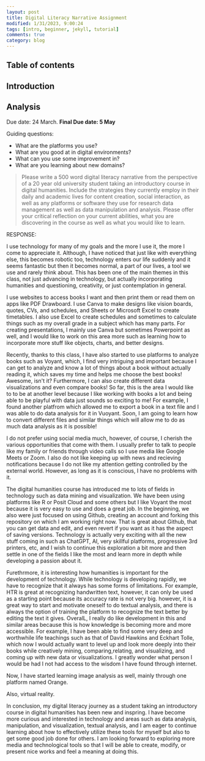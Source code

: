 ```yaml
---
layout: post
title: Digital Literacy Narrative Assignment
modified: 1/31/2023, 9:00:24
tags: [intro, beginner, jekyll, tutorial]
comments: true
category: blog
---
```

## Table of contents
## Introduction
## Analysis


Due date: 24 March.
**Final Due date: 5 May**

Guiding questions: 
- What are the platforms you use?
- What are you good at in digital environments? 
- What can you use some improvement in? 
- What are you learning about new domains? 

> Please write a 500 word digital literacy narrative from the perspective of a 20 year old university student taking an introductory course in digital humanities. Include the strategies they currently employ in their daily and academic lives for content creation, social interaction, as well as any platforms or software they use for research data management as well as data manipulation and analysis. Please offer your critical reflection on your current abilities, what you are discovering in the course as well as what you would like to learn.

RESPONSE:

  I use technology for many of my goals and the more I use it, the more I come to appreciate it. Although, I have noticed that just like with everything else, this becomes robotic too, technology enters our life suddenly and it seems fantastic but then it becomes normal, a part of our lives, a tool we use and rarely think about. This has been one of the main themes in this class, not just advancing in technology, but actually incorporating humanities and questioning, creativity, or just contemplation in general. 

  I use websites to access books I want and then print them or read them on apps like PDF Drawboard. I use Canva to make designs like vision boards, quotes, CVs, and schedules, and Sheets or Microsoft Excel to create timetables. I also use Excel to create schedules and sometimes to calculate things such as my overall grade in a subject which has many parts. For creating presentations, I mainly use Canva but sometimes Powerpoint as well, and I would like to work on this area more such as learning how to incorporate more stuff like objects, charts, and better designs.

  Recently, thanks to this class, I have also started to use platforms to analyze books such as Voyant, which, I find very intriguing and important because I can get to analyze and know a lot of things about a book without actually reading it, which saves my time and helps me choose the best books! Awesome, isn't it? Furthermore, I can also create different data visualizations and even compare books! So far, this is the area I would like to to be at another level because I like working with books a lot and being able to be playful with data just sounds so exciting to me! For example, I found another platfrom which allowed me to export a book in a text file and I was able to do data analysis for it in Vuoyant. Soon, I am going to learn how to convert different files and similar things which will allow me to do as much data analysis as it is possible!

  I do not prefer using social media much, however, of course, I cherish the various opportunities that come with them. I usually prefer to talk to people like my family or friends through video calls so I use media like Google Meets or Zoom. I also do not like keeping up with news and recieving notifications because I do not like my attention getting controlled by the external world. However, as long as it is conscious, I have no problems with it.


  The digital humanities course has introduced me to lots of fields in technology such as data mining and visualization. We have been using platforms like R or Posit Cloud and some others but I like Voyant the most because it is very easy to use and does a great job. In the beginning, we also were just focused on using Github, creating an account and forking this repository on which I am working right now. That is great about Github, that you can get data and edit, and even revert if you want as it has the aspect of saving versions. 
Technology is actually very exciting with all the new stuff coming in such as ChatGPT, AI, very skillful platforms, progressive 3rd printers, etc, and I wish to continue this exploration a bit more and then settle in one of the fields I like the most and learn more in depth while developing a passion about it. 

  Furethrmore, it is interesting how humanities is important for the development of technology. While technology is developing rapidly, we have to recognize that it always has some forms of limitations. For example, HTR is great at recognizing handwritten text, however, it can only be used as a starting point because its accuracy rate is not very big. however, it is a great way to start and motivate oneself to do textual analysis, and there is always the option of training the platform to recognize the text better by editing the text it gives. OveralL, I really do like development in this and similar areas because this is how knowledge is becoming more and more accessible. For example, I have been able to find some very deep and worthwhile life teachings such as that of David Hawkins and Eckhart Tolle, which now I would actually want to level up and look more deeply into their books while creatively mining, comparing,relating, and visualizing, and coming up with new data or visualizations. I greatly wonder what person I would be had I not had access to the wisdom I have found through internet. 
  
  Now, I have started learning image analysis as well, mainly through one platform named Orange.
  
  Also, virtual reality.


  In conclusion, my digital literacy journey as a student taking an introductory course in digital humanities has been new and inspring. I have become more curious and interested in technology and areas such as data analysis, manipulation, and visualization, textual analysis, and I am eager to continue learning about how to effectively utilize these tools for myself but also to get some good job done for others. I am looking forward to exploring more media and technological tools so that I will be able to create, modify, or present nice works and feel a meaning at doing this.
